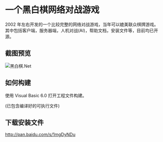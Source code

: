 一个黑白棋网络对战游戏
======================

2002 年左右开发的一个比较完整的网络对战游戏，当年可以媲美联众棋牌游戏。其中包括客户端，服务器端，人机对战(AI)，帮助文档，安装文件等，目前均已开源。

截图预览
--------

![黑白棋.Net](https://cloud.githubusercontent.com/assets/13709/12188841/dededda6-b5f3-11e5-943a-88d38db86e86.png)

如何构建
--------

使用 Visual Basic 6.0 打开工程文件构建。

(已包含编译好的可执行文件)

下载安装文件
------------

http://pan.baidu.com/s/1mgDyNDu
